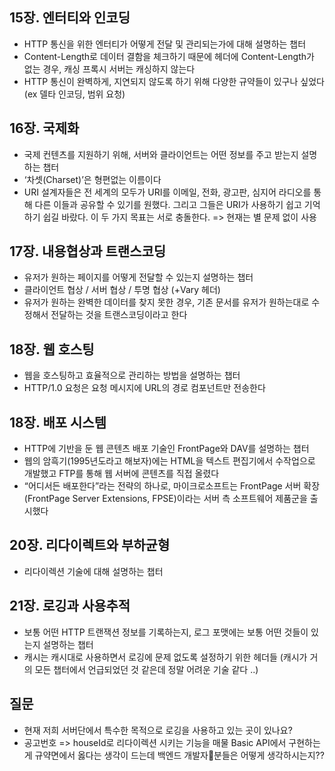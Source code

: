 ## 15장. 엔터티와 인코딩
- HTTP 통신을 위한 엔터티가 어떻게 전달 및 관리되는가에 대해 설명하는 챕터
- Content-Length로 데이터 결함을 체크하기 때문에 헤더에 Content-Length가 없는 경우, 캐싱 프록시 서버는 캐싱하지 않는다
- HTTP 통신이 완벽하게, 지연되지 않도록 하기 위해 다양한 규약들이 있구나 싶었다 (ex 델타 인코딩, 범위 요청)

## 16장. 국제화
- 국제 컨텐츠를 지원하기 위해, 서버와 클라이언트는 어떤 정보를 주고 받는지 설명하는 챕터
- ‘차셋(Charset)’은 형편없는 이름이다
- URI 설계자들은 전 세계의 모두가 URI를 이메일, 전화, 광고판, 심지어 라디오를 통해 다른 이들과 공유할 수 있기를 원했다. 그리고 그들은 URI가 사용하기 쉽고 기억하기 쉽길 바랐다. 이 두 가지 목표는 서로 충돌한다. => 현재는 별 문제 없이 사용

## 17장. 내용협상과 트랜스코딩
- 유저가 원하는 페이지를 어떻게 전달할 수 있는지 설명하는 챕터
- 클라이언트 협상 / 서버 협상 / 투명 협상 (+Vary 헤더)
- 유저가 원하는 완벽한 데이터를 찾지 못한 경우, 기존 문서를 유저가 원하는대로 수정해서 전달하는 것을 트랜스코딩이라고 한다

## 18장. 웹 호스팅
- 웹을 호스팅하고 효율적으로 관리하는 방법을 설명하는 챕터
- HTTP/1.0 요청은 요청 메시지에 URL의 경로 컴포넌트만 전송한다

## 18장. 배포 시스템
- HTTP에 기반을 둔 웹 콘텐츠 배포 기술인 FrontPage와 DAV를 설명하는 챕터
- 웹의 암흑기(1995년도라고 해보자)에는 HTML을 텍스트 편집기에서 수작업으로 개발했고 FTP를 통해 웹 서버에 콘텐츠를 직접 올렸다
- “어디서든 배포한다”라는 전략의 하나로, 마이크로소프트는 FrontPage 서버 확장(FrontPage Server Extensions, FPSE)이라는 서버 측 소프트웨어 제품군을 출시했다

## 20장. 리다이렉트와 부하균형
- 리다이렉션 기술에 대해 설명하는 챕터

## 21장. 로깅과 사용추적
- 보통 어떤 HTTP 트랜잭션 정보를 기록하는지, 로그 포맷에는 보통 어떤 것들이 있는지 설명하는 챕터
- 캐시는 캐시대로 사용하면서 로깅에 문제 없도록 설정하기 위한 헤더들 (캐시가 거의 모든 챕터에서 언급되었던 것 같은데 정말 어려운 기술 같다 ..)

## 질문
- 현재 저희 서버단에서 특수한 목적으로 로깅을 사용하고 있는 곳이 있나요?
- 공고번호 => houseId로 리다이렉션 시키는 기능을 매물 Basic API에서 구현하는게 규약면에서 옳다는 생각이 드는데 백엔드 개발자분들은 어떻게 생각하시는지??
